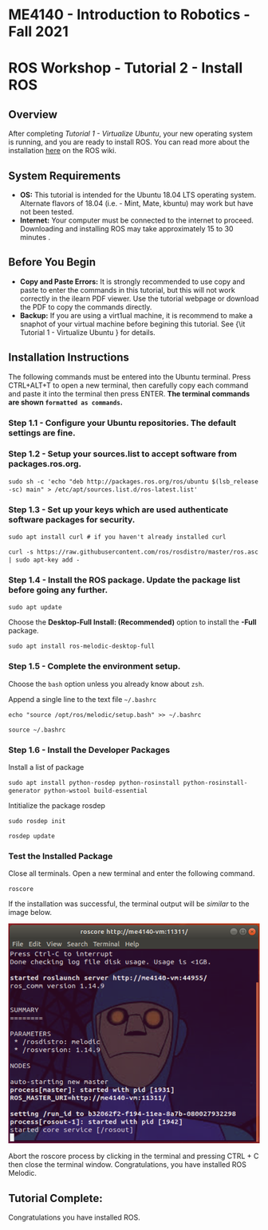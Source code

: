   # ME4140 - Introduction to Robotics - Fall 2021

# ROS Workshop - Tutorial 2 - Install ROS

## Overview

After completing _Tutorial 1 - Virtualize Ubuntu_, your new operating system is running, and you are ready to install ROS. You can read more about the installation [here](http://wiki.ros.org/melodic/Installation/Ubuntu}{here}) on the ROS wiki.

## System Requirements
- **OS:** This tutorial is intended for the Ubuntu 18.04 LTS operating system. Alternate flavors of 18.04 (i.e. - Mint, Mate, kbuntu) may work but have not been tested.
- **Internet:** Your computer must be connected to the internet to proceed. Downloading and installing ROS may take approximately 15 to 30 minutes . 

## Before You Begin
- **Copy and Paste Errors:** It is strongly recommended to use copy and paste to enter the commands in this tutorial, but this will not work correctly in the ilearn PDF viewer. Use the tutorial webpage or download the PDF to copy the commands directly.
- **Backup:** If you are using a virt1ual machine, it is recommend to make a snaphot of your virtual machine before begining this tutorial. See {\it Tutorial 1 - Virtualize Ubuntu } for details.

## Installation Instructions

The following commands must be entered into the Ubuntu terminal. Press CTRL+ALT+T to open a new terminal, then carefully copy each command and paste it into the terminal then press ENTER. **The terminal commands are shown `formatted as commands`.**


### Step 1.1 - Configure your Ubuntu repositories. The default settings are fine.
### Step 1.2 - Setup your sources.list to accept software from packages.ros.org.

```
sudo sh -c 'echo "deb http://packages.ros.org/ros/ubuntu $(lsb_release -sc) main" > /etc/apt/sources.list.d/ros-latest.list'
```
### Step 1.3 - Set up your keys which are used authenticate software packages for security.

```
sudo apt install curl # if you haven't already installed curl
```

```
curl -s https://raw.githubusercontent.com/ros/rosdistro/master/ros.asc | sudo apt-key add -
```

### Step 1.4 - Install the ROS package. Update the package list before going any further.

```
sudo apt update
``` 

Choose the **Desktop-Full Install: (Recommended)** option to install the **-Full** package.

```
sudo apt install ros-melodic-desktop-full
```

### Step 1.5 - Complete the environment setup.

Choose the `bash` option unless you already know about `zsh`.

Append a single line to the text file `~/.bashrc`

```
echo "source /opt/ros/melodic/setup.bash" >> ~/.bashrc
```

```
source ~/.bashrc
```
### Step 1.6 - Install the Developer Packages

Install a list of package

```
sudo apt install python-rosdep python-rosinstall python-rosinstall-generator python-wstool build-essential
```

Intitialize the package rosdep
```
sudo rosdep init
```

```
rosdep update
```

### Test the Installed Package

Close all terminals. Open a new terminal and enter the following command.

```
roscore
```

If the installation was successful, the terminal output will be _similar_ to the image below.

<img src="roscore_charlie.png" alt="drawing" width="1000"/>

Abort the roscore process by clicking in the terminal and pressing CTRL + C then close the terminal window. Congratulations, you have installed ROS Melodic.

## Tutorial Complete:

Congratulations you have installed ROS.


